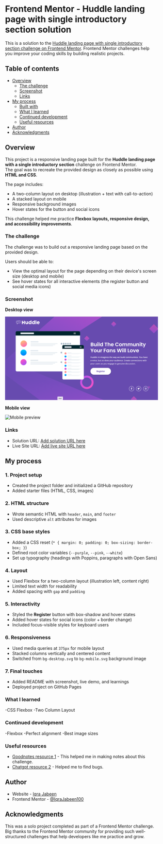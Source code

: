 # Frontend Mentor - Huddle landing page with single introductory section solution

This is a solution to the [Huddle landing page with single introductory section challenge on Frontend Mentor](https://www.frontendmentor.io/challenges/huddle-landing-page-with-a-single-introductory-section-B_2Wvxgi0). Frontend Mentor challenges help you improve your coding skills by building realistic projects. 

## Table of contents

- [Overview](#overview)
  - [The challenge](#the-challenge)
  - [Screenshot](#screenshot)
  - [Links](#links)
- [My process](#my-process)
  - [Built with](#built-with)
  - [What I learned](#what-i-learned)
  - [Continued development](#continued-development)
  - [Useful resources](#useful-resources)
- [Author](#author)
- [Acknowledgments](#acknowledgments)


## Overview
This project is a responsive landing page built for the **Huddle landing page with a single introductory section** challenge on Frontend Mentor.  
The goal was to recreate the provided design as closely as possible using **HTML and CSS**.  

The page includes:
- A two-column layout on desktop (illustration + text with call-to-action)
- A stacked layout on mobile
- Responsive background images
- Hover states for the button and social icons  

This challenge helped me practice **Flexbox layouts, responsive design, and accessibility improvements**.



### The challenge

The challenge was to build out a responsive landing page based on the provided design.  

Users should be able to:
- View the optimal layout for the page depending on their device's screen size (desktop and mobile)
- See hover states for all interactive elements (the register button and social media icons)

### Screenshot

**Desktop view**

![Desktop preview](./images/Desktop%20view%20screenshot.png)

**Mobile view**

![Mobile preview](./images/Mobile%20view%20screenshot.pngg)

### Links

- Solution URL: [Add solution URL here](https://your-solution-url.com)
- Live Site URL: [Add live site URL here](https://iqrajabeen100.github.io/Huddle-Landing-Page/)

## My process

### 1. Project setup
- Created the project folder and initialized a GitHub repository
- Added starter files (HTML, CSS, images)

### 2. HTML structure
- Wrote semantic HTML with `header`, `main`, and `footer`
- Used descriptive `alt` attributes for images

### 3. CSS base styles
- Added a CSS reset (`* { margin: 0; padding: 0; box-sizing: border-box; }`)
- Defined root color variables (`--purple`, `--pink`, `--white`)
- Set up typography (headings with Poppins, paragraphs with Open Sans)

### 4. Layout
- Used Flexbox for a two-column layout (illustration left, content right)
- Limited text width for readability
- Added spacing with `gap` and `padding`

### 5. Interactivity
- Styled the **Register** button with box-shadow and hover states
- Added hover states for social icons (color + border change)
- Included focus-visible styles for keyboard users

### 6. Responsiveness
- Used media queries at `375px` for mobile layout
- Stacked columns vertically and centered content
- Switched from `bg-desktop.svg` to `bg-mobile.svg` background image

### 7. Final touches
- Added README with screenshot, live demo, and learnings
- Deployed project on GitHub Pages

### What I learned

-CSS Flexbox 
-Two Column Layout

### Continued development

-Flexbox
-Perfect alignment
-Best image sizes


### Useful resources

- [Goodnotes resource 1](https://www.goodnotes.com) - This helped me in making notes about this challenge.
- [Chatgpt resource 2](https://www.chatgpt.com) - Helped me to find bugs.


## Author

- Website - [Iqra Jabeen](https://iqrajabeen100.github.io/Huddle-Landing-Page/)
- Frontend Mentor - [@IqraJabeen100](https://www.frontendmentor.io/profile/@IqraJabeen100)


## Acknowledgments

This was a solo project completed as part of a Frontend Mentor challenge.  
Big thanks to the Frontend Mentor community for providing such well-structured challenges that help developers like me practice and grow.
